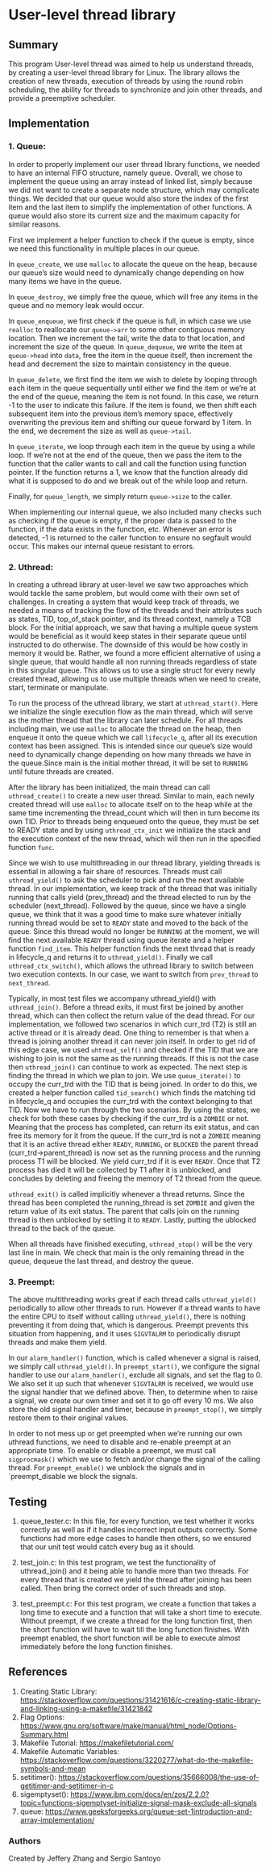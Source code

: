 # User-level thread library

## Summary
This program User-level thread was aimed to help us understand threads, by 
creating a user-level thread library for Linux. The library allows the 
creation of new threads, execution of threads by using the round robin 
scheduling, the ability for threads to synchronize and join other threads, and 
provide a preemptive scheduler.

## Implementation
### 1. Queue:
In order to properly implement our user thread library functions, we needed to 
have an internal FIFO structure, namely queue. Overall, we chose to implement 
the queue using an array instead of linked list, simply because we did not 
want to create a separate node structure, which may complicate things. We 
decided that our queue would also store the index of the first item and the 
last item to simplify the implementation of other functions. A queue would 
also store its current size and the maximum capacity for similar reasons.

First we implement a helper function to check if the queue is empty, since we 
need this functionality in multiple places in our queue.

In `queue_create`, we use `malloc` to allocate the queue on the heap, because 
our queue’s size would need to dynamically change depending on how many 
items we have in the queue.

In `queue_destroy`, we simply free the queue, which will free any items in the 
queue and no memory leak would occur.

In `queue_enqueue`, we first check if the queue is full, in which case we use 
`realloc` to reallocate our `queue->arr` to some other contiguous memory 
location. Then we increment the tail, write the data to that location, and 
increment the size of the queue. In `queue_dequeue`, we write the item at 
`queue->head` into `data`, free the item in the queue itself, then increment 
the head and decrement the size to maintain consistency in the queue.

In `queue_delete`, we first find the item we wish to delete by looping through 
each item in the queue sequentially until either we find the item or we’re 
at the end of the queue, meaning the item is not found. In this case, we 
return -1 to the user to indicate this failure. If the item is found, we then 
shift each subsequent item into the previous item’s memory space, 
effectively overwriting the previous item and shifting our queue forward by 1 
item. In the end, we decrement the size as well as `queue->tail`.

In `queue_iterate`, we loop through each item in the queue by using a while 
loop. If we’re not at the end of the queue, then we pass the item to the 
function that the caller wants to call and call the function using function 
pointer. If the function returns a 1, we know that the function already did 
what it is supposed to do and we break out of the while loop and return.

Finally, for `queue_length`, we simply return `queue->size` to the caller.

When implementing our internal queue, we also included many checks such as 
checking if the queue is empty, if the proper data is passed to the function, 
if the data exists in the function, etc. Whenever an error is detected, -1 is 
returned to the caller function to ensure no segfault would occur. This makes 
our internal queue resistant to errors. 

### 2. Uthread:
In creating a uthread library at user-level we saw two approaches which would 
tackle the same problem, but would come with their own set of challenges. In 
creating a system that would keep track of threads, we needed a means of 
tracking the flow of the threads and their attributes such as states, TID, 
top_of_stack pointer, and its thread context, namely a TCB block. For the 
initial approach, we saw that having a multiple queue system would be 
beneficial as it would keep states in their separate queue until instructed to 
do otherwise. The downside of this would be how costly in memory it would be. 
Rather, we found a more efficient alternative of using a single queue, that 
would handle all non running threads regardless of state in this singular 
queue. This allows us to use a single struct for every newly created thread, 
allowing us to use multiple threads when we need to create, start, terminate 
or manipulate.

To run the process of the uthread library, we start at `uthread_start()`. Here 
we initialize the single execution flow as the main thread, which will serve 
as the mother thread that the library can later schedule. For all threads 
including main, we use `malloc` to allocate the thread on the heap, then 
enqueue it onto the queue which we call `lifecycle_q`, after all its execution 
context has been assigned. This is intended since our queue’s size would 
need to dynamically change depending on how many threads we have in the 
queue.Since main is the initial mother thread, it will be set to `RUNNING` 
until future threads are created.

After the library has been initialized, the main thread can call 
`uthread_create()` to create a new user thread. Similar to main, each newly 
created thread will use `malloc` to allocate itself on to the heap while at 
the same time incrementing the thread_count which will then in turn become its 
own TID. Prior to threads being enqueued onto the queue, they must be set to 
READY state and by using `uthread_ctx_init` we initialize the stack and the 
execution context of the new thread, which will then run in the specified 
function `func`.

Since we wish to use multithreading in our thread library, yielding threads is 
essential in allowing a fair share of resources. Threads must call 
`uthread_yield()` to ask the scheduler to pick and run the next available 
thread. In our implementation, we keep track of the thread that was initially 
running that calls yield (prev_thread) and the thread elected to run by the 
scheduler (next_thread). Followed by the queue, since we have a single queue, 
we think that it was a good time to make sure whatever initially running 
thread would be set to `READY` state and moved to the back of the queue. Since 
this thread would no longer be `RUNNING` at the moment, we will find the next 
available `READY` thread using queue iterate and a helper function 
`find_item`. This helper function finds the next thread that is ready in 
lifecycle_q and returns it to `uthread_yield()`. Finally we call 
`uthread_ctx_switch()`, which allows the uthread library to switch between two 
execution contexts. In our case, we want to switch from `prev_thread` to 
`next_thread`.

Typically, in most test files we accompany uthread_yield() with 
`uthread_join()`. Before a thread exits, it must first be joined by another 
thread, which can then collect the return value of the dead thread. For our 
implementation, we followed two scenarios in which curr_trd (T2) is still an 
active thread or it is already dead. One thing to remember is that when a 
thread is joining another thread it can never join itself. In order to get rid 
of this edge case, we used `uhtread_self()` and checked if the TID that we are 
wishing to join is not the same as the running threads. If this is not the 
case then `uthread_join()` can continue to work as expected. The next step is 
finding the thread in which we plan to join. We use `queue_iterate()` to 
occupy the curr_trd with the TID that is being joined. In order to do this, we 
created a helper function called `tid_search()` which finds the matching tid 
in lifecycle_q and occupies the curr_trd with the context belonging to that 
TID. Now we have to run through the two scenarios. By using the states, we 
check for both these cases by checking if the curr_trd is a `ZOMBIE` or not. 
Meaning that the process has completed, can return its exit status, and can 
free its memory for it from the queue. If the curr_trd is not a `ZOMBIE` 
meaning that it is an active thread either `READY`, `RUNNING`, or `BLOCKED` 
the parent thread (curr_trd->parent_thread) is now set as the running process 
and the running process T1 will be blocked. We yield curr_trd if it is ever 
`READY`. Once that T2 process has died it will be collected by T1 after it is 
unblocked, and concludes by deleting and freeing the memory of T2 thread from 
the queue.

`uthread_exit()` is called implicitly whenever a thread returns. Since the 
thread has been completed the running_thread is set `ZOMBIE` and given the 
return value of its exit status. The parent that calls join on the running 
thread is then unblocked by setting it to `READY`. Lastly, putting the 
ublocked thread to the back of the queue.

When all threads have finished executing, `uthread_stop()` will be the very 
last line in main. We check that main is the only remaining thread in the 
queue, dequeue the last thread, and destroy the queue.

### 3. Preempt:
The above multithreading works great if each thread calls `uthread_yield()` 
periodically to allow other threads to run. However if a thread wants to have 
the entire CPU to itself without calling `uthread_yield()`, there is nothing 
preventing it from doing that, which is dangerous. Preempt prevents this 
situation from happening, and it uses `SIGVTALRM` to periodically disrupt 
threads and make them yield.

In our `alarm_handler()` function, which is called whenever a signal is 
raised, we simply call `uthread_yield()`. In `preempt_start()`, we configure 
the signal handler to use our `alarm_handler()`, exclude all signals, and set 
the flag to 0. We also set it up such that whenever `SIGVTALRM` is received, 
we would use the signal handler that we defined above. Then, to determine when 
to raise a signal, we create our own timer and set it to go off every 10 ms. 
We also store the old signal handler and timer, because in `preempt_stop()`, 
we simply restore them to their original values. 

In order to not mess up or get preempted when we’re running our own uthread 
functions, we need to disable and re-enable preempt at an appropriate time. To 
enable or disable a preempt, we must call `sigprocmask()` which we use to 
fetch and/or change the signal of the calling thread. For `preempt_enable()` 
we unblock the signals and in `preempt_disable we block the signals. 

## Testing
1. queue_tester.c: In this file, for every function, we test whether it works 
correctly as well as if it handles incorrect input outputs correctly. Some 
functions had more edge cases to handle then others, so we ensured that our 
unit test would catch every bug as it should.

2. test_join.c: In this test program, we test the functionality of 
uthread_join() and it being able to handle more than two threads. For every 
thread that is created we yield the thread after joining has been called. Then 
bring the correct order of such threads and stop.

3. test_preempt.c: For this test program, we create a function that takes a 
long time to execute and a function that will take a short time to execute. 
Without preempt, if we create a thread for the long function first, then the 
short function will have to wait till the long function finishes. With preempt 
enabled, the short function will be able to execute almost immediately before 
the long function finishes. 

## References
1. Creating Static Library: 
https://stackoverflow.com/questions/31421616/c-creating-static-library-and-linking-using-a-makefile/31421842
2. Flag Options: 
https://www.gnu.org/software/make/manual/html_node/Options-Summary.html
3. Makefile Tutorial: https://makefiletutorial.com/
4. Makefile Automatic Variables: 
https://stackoverflow.com/questions/3220277/what-do-the-makefile-symbols-and-mean
5. setitimer(): 
https://stackoverflow.com/questions/35666008/the-use-of-getitimer-and-setitimer-in-c
6. sigemptyset(): 
https://www.ibm.com/docs/en/zos/2.2.0?topic=functions-sigemptyset-initialize-signal-mask-exclude-all-signals
7. queue: 
https://www.geeksforgeeks.org/queue-set-1introduction-and-array-implementation/
### Authors
Created by Jeffery Zhang and Sergio Santoyo
